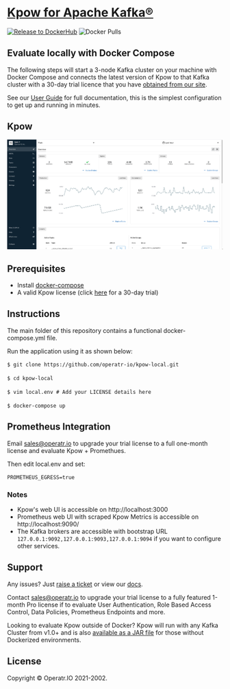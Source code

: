 # [Kpow for Apache Kafka®](https://kpow.io)
[![Release to DockerHub](https://github.com/operatr-io/kpow-docker/actions/workflows/release.yml/badge.svg?branch=main)](https://github.com/operatr-io/kpow-docker/actions/workflows/release.yml)
![Docker Pulls](https://img.shields.io/docker/pulls/operatr/operatr)

## Evaluate locally with Docker Compose

The following steps will start a 3-node Kafka cluster on your machine with Docker Compose and connects the latest version of Kpow to that Kafka cluster with a 30-day trial licence that you have [obtained from our site](https://kpow.io/try/).

See our [User Guide](https://docs.kpow.io) for full documentation, this is the simplest configuration to get up and running in minutes.

## Kpow

![Kpow in action](resources/kpow-ui.png)

## Prerequisites

* Install [docker-compose](https://docs.docker.com/compose/install/)
* A valid Kpow license (click [here](https://kpow.io/try/) for a 30-day trial)

## Instructions

The main folder of this repository contains a functional docker-compose.yml file. 

Run the application using it as shown below:

```
$ git clone https://github.com/operatr-io/kpow-local.git

$ cd kpow-local

$ vim local.env # Add your LICENSE details here

$ docker-compose up
```

## Prometheus Integration

Email [sales@operatr.io](mailto:sales@operatr.io) to upgrade your trial license to a full one-month license and evaluate Kpow + Promethues.

Then edit local.env and set:

```
PROMETHEUS_EGRESS=true
```

### Notes

* Kpow's web UI is accessible on http://localhost:3000
* Prometheus web UI with scraped Kpow Metrics is accessible on http://localhost:9090/
* The Kafka brokers are accessible with bootstrap URL `127.0.0.1:9092,127.0.0.1:9093,127.0.0.1:9094` if you want to configure other services.

## Support

Any issues? Just [raise a ticket](https://github.com/operatr-io/community/issues) or view our [docs](https://docs.kpow.io).

Contact sales@operatr.io to upgrade your trial license to a fully featured 1-month Pro license if to evaluate User Authentication, Role Based Access Control, Data Policies, Prometheus Endpoints and more.

Looking to evaluate Kpow outside of Docker? Kpow will run with any Kafka Cluster from v1.0+ and is also [available as a JAR file](https://kpow.io/releases) for those without Dockerized environments.

## License

Copyright © Operatr.IO 2021-2002.
